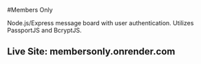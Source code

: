 #Members Only

Node.js/Express message board with user authentication. Utilizes PassportJS and BcryptJS.

## Live Site: membersonly.onrender.com